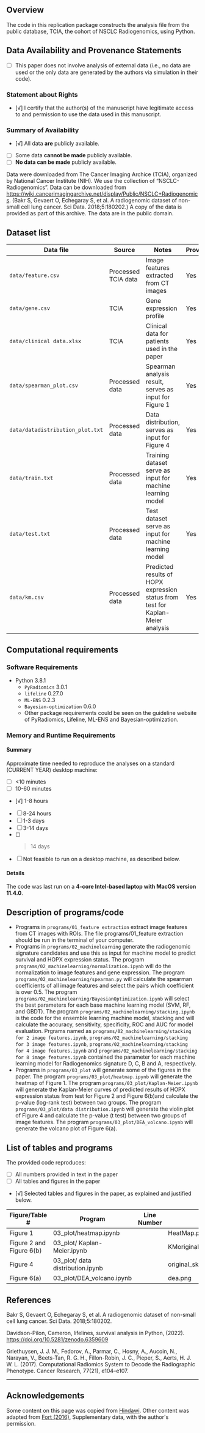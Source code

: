 Overview
--------

The code in this replication package constructs the analysis file from the public database, TCIA, the cohort of NSCLC Radiogenomics, using Python.

Data Availability and Provenance Statements
----------------------------

- [ ] This paper does not involve analysis of external data (i.e., no data are used or the only data are generated by the authors via simulation in their code).


### Statement about Rights

- [√] I certify that the author(s) of the manuscript have legitimate access to and permission to use the data used in this manuscript. 


### Summary of Availability

- [√] All data **are** publicly available.
- [ ] Some data **cannot be made** publicly available.
- [ ] **No data can be made** publicly available.

Data were downloaded from The Cancer Imaging Archice (TCIA), organized by National Cancer Institute (NIH). We use the collection of “NSCLC-Radiogenomics”. Data can be downloaded from https://wiki.cancerimagingarchive.net/display/Public/NSCLC+Radiogenomics. (Bakr S, Gevaert O, Echegaray S, et al. A radiogenomic dataset of non-small cell lung cancer. Sci Data. 2018;5:180202.)
A copy of the data is provided as part of this archive. The data are in the public domain.


Dataset list
------------

| Data file | Source | Notes    |Provided |
|-----------|--------|----------|---------|
| `data/feature.csv` | Processed TCIA data | Image features extracted from CT images | Yes |
| `data/gene.csv` | TCIA | Gene expression profile | Yes |
| `data/clinical data.xlsx`| TCIA | Clinical data for patients used in the paper | Yes |
| `data/spearman_plot.csv`| Processed data | Spearman analysis result, serves as input for Figure 1 | Yes |
| `data/datadistribution_plot.txt`| Processed data | Data distribution, serves as input for Figure 4 | Yes |
| `data/train.txt`| Processed data | Training dataset serve as input for machine learning model | Yes |
| `data/test.txt`| Processed data | Test dataset serve as input for machine learning model | Yes |
| `data/km.csv`| Processed data | Predicted results of HOPX expression status from test for Kaplan-Meier analysis | Yes |



Computational requirements
---------------------------

### Software Requirements
- Python 3.8.1
  - `PyRadiomics` 3.0.1
  - `lifeline` 0.27.0
  - `ML-ENS` 0.2.3
  - `Bayesian-optimization` 0.6.0
  - Other package requirements could be seen on the guideline website of PyRadiomics, Lifeline, ML-ENS and Bayesian-optimization.


### Memory and Runtime Requirements

#### Summary

Approximate time needed to reproduce the analyses on a standard (CURRENT YEAR) desktop machine:

- [ ] <10 minutes
- [ ] 10-60 minutes
- [√] 1-8 hours
- [ ] 8-24 hours
- [ ] 1-3 days
- [ ] 3-14 days
- [ ] > 14 days
- [ ] Not feasible to run on a desktop machine, as described below.

#### Details

The code was last run on a **4-core Intel-based laptop with MacOS version 11.4.0**. 

Description of programs/code
----------------------------

- Programs in `programs/01_feature extraction` extract image features from CT images with ROIs. The file programs/01_feature extraction should be run in the terminal of your computer.
- Programs in `programs/02_machinelearning` generate the radiogenomic signature candidates and use this as input for machine model to predict survival and HOPX expression status. The program `programs/02_machinelearning/normalization.ipynb` will do the normalization to image features and gene expression. The program `programs/02_machinelearning/spearman.py` will calculate the spearman coefficients of all image features and select the pairs which coefficient is over 0.5. The program `programs/02_machinelearning/BayesianOptimization.ipynb` will select the best parameters for each base machine learning model (SVM, RF, and GBDT). The program `programs/02_machinelearning/stacking.ipynb` is the code for the ensemble learning machine model, stacking and will calculate the accuracy, sensitivity, specificity, ROC and AUC for model evaluation. Prgrams named as `programs/02_machinelearning/stacking for 2 image features.ipynb`,  `programs/02_machinelearning/stacking for 3 image features.ipynb`, `programs/02_machinelearning/stacking for 4 image features.ipynb` and `programs/02_machinelearning/stacking for 8 image features.ipynb` contained the parameter for each machine learning model for Radiogenomics signature D, C, B and A, respectively.
- Programs in `programs/03_plot` will generate some of the figures in the paper. The program `programs/03_plot/heatmap.ipynb` will generate the heatmap of Figure 1. The program `programs/03_plot/Kaplan-Meier.ipynb` will generate the Kaplan-Meier curves of predicted results of HOPX expression status from test for Figure 2 and Figure 6(b)and calculate the p-value (log-rank test) between two groups. The program `programs/03_plot/data distribution.ipynb` will generate the violin plot of Figure 4 and calculate the p-value (t test) between two groups of image features. The program `programs/03_plot/DEA_volcano.ipynb` will generate the volcano plot of Figure 6(a).


List of tables and programs
---------------------------

The provided code reproduces:

- [ ] All numbers provided in text in the paper
- [ ] All tables and figures in the paper
- [√] Selected tables and figures in the paper, as explained and justified below.


| Figure/Table #    | Program                  | Line Number | Output file                      | Note                            |
|-------------------|--------------------------|-------------|----------------------------------|---------------------------------|
| Figure 1           | 03_plot/heatmap.ipynb    |             | HeatMap.png                 ||
| Figure 2 and Figure 6(b)           | 03_plot/ Kaplan-Meier.ipynb|           | KMoriginal.png,KM2.png,KM3.png,KM4.png,KM8.png||
| Figure 4           | 03_plot/ data distribution.ipynb |          | original_ske_violin 2.png, wavelet_root_violin 2.png  ||
| Figure 6(a)          | 03_plot/DEA_volcano.ipynb           |             | dea.png                |           |


## References

Bakr S, Gevaert O, Echegaray S, et al. A radiogenomic dataset of non-small cell lung cancer. Sci Data. 2018;5:180202.

Davidson-Pilon, Cameron, lifelines, survival analysis in Python, (2022). https://doi.org/10.5281/zenodo.6359609

Griethuysen, J. J. M., Fedorov, A., Parmar, C., Hosny, A., Aucoin, N., Narayan, V., Beets-Tan, R. G. H., Fillon-Robin, J. C., Pieper, S., Aerts, H. J. W. L. (2017). Computational Radiomics System to Decode the Radiographic Phenotype. Cancer Research, 77(21), e104–e107. 

---

## Acknowledgements

Some content on this page was copied from [Hindawi](https://www.hindawi.com/research.data/#statement.templates). Other content was adapted  from [Fort (2016)](https://doi.org/10.1093/restud/rdw057), Supplementary data, with the author's permission.
